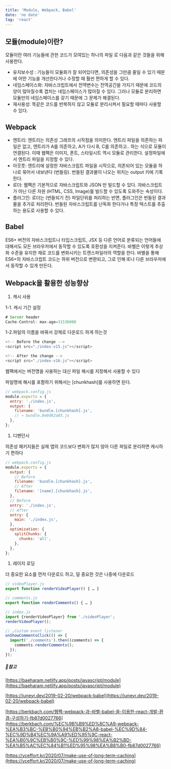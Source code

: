 ```yaml
---
title: 'Module, Webpack, Babel'
date: 'no date'
tag: 'react'
---
```


## 모듈(module)이란?

모듈이란 여러 기능들에 관한 코드가 모여있는 하나의 파일 로 다음과 같은 것들을 위해 사용한다.

- 유지보수성 : 기능들이 모듈화가 잘 되어있다면, 의존성을 그만큼 줄일 수 있기 때문에 어떤 기능을 개선한다거나 수정할 때 훨씬 편하게 할 수 있다.
- 네임스페이스화: 자바스크립트에서 전역변수는 전역공간을 가지기 때문에 코드의 양이 많아질수록 겹치는 네임스페이스가 많아질 수 있다. 그러나 모듈로 분리하면 모듈만의 네임스페이스를 갖기 때문에 그 문제가 해결된다.
- 재사용성: 똑같은 코드를 반복하지 않고 모듈로 분리시켜서 필요할 때마다 사용할 수 있다.

## Webpack

- 엔트리: 엔트리는 의존성 그래프의 시작점을 의미한다. 엔트리 파일을 의존하는 파일은 없고, 엔트리가 A를 의존하고, A가 다시 B, C를 의존하고.. 하는 식으로 모듈이 연결된다. 이때 웹팩은 이미지, 폰트, 스타일시트 역시 모듈로 관리한다. 설정파일에서 엔트리 파일을 지정할 수 있다.
- 아웃풋: 엔트리에 설정한 자바스크립트 파일을 시작으로, 의존되어 있는 모듈을 하나로 묶어서 내보낸다 (번들링). 번들된 결과물이 나오는 위치는 output 키에 기록한다.
- 로더: 웹팩은 기본적으로 자바스크립트와 JSON 만 빌드할 수 있다. 자바스크립트가 아닌 다른 자원 (HTML, CSS, Image)를 빌드할 수 있도록 도와주는 속성이다.
- 플러그인: 로더는 (번들되기 전) 파일단위를 처리하는 반면, 플러그인은 번들된 결과물을 추가로 처리한다. 번들된 자바스크립트를 난독화 한다거나 특정 텍스트를 추출하는 용도로 사용할 수 있다.

## Babel

ES6+ 버전의 자바스크립트나 타입스크립트, JSX 등 다른 언어로 분류되는 언어들에 대해서도 모든 브라우저에서 동작할 수 있도록 호환성을 지켜준다. 바벨은 이렇게 추상화 수준을 유지한 채로 코드를 변화시키는 트랜스파일러의 역할을 한다. 바벨을 통해 ES6+의 자바스크립트 코드는 하위 버전으로 변환되고, 그로 인해 IE나 다른 브라우저에서 동작할 수 있게 만든다.

## Webpack을 활용한 성능향상

1. 캐시 사용

1-1. 캐시 기간 설정

```js
# Server header
Cache-Control: max-age=31536000
```

1-2.파일의 이름을 바꿔서 강제로 다운로드 하게 하는것

```js
<!-- Before the change -->
<script src="./index-v15.js"></script>

<!-- After the change -->
<script src="./index-v16.js"></script>
```

웹팩에서는 버전명을 사용하는 대신 파일 해시를 지정해서 사용할 수 있다

파일명에 해시를 포함하기 위해서는 [chunkhash]를 사용하면 된다.

```js
// webpack.config.js
module.exports = {
  entry: './index.js',
  output: {
    filename: 'bundle.[chunkhash].js',
    // → bundle.8e0d62a03.js
  },
};
```

1. 디펜던시

의존성 패키지들은 실제 앱의 코드보다 변화가 많지 않아 다른 파일로 분리하면 캐시하기 편하다

```js
// webpack.config.js
module.exports = {
  output: {
    // Before
    filename: 'bundle.[chunkhash].js',
    // After
    filename: '[name].[chunkhash].js',
  },
  // Before
  entry: './index.js',
  // After
  entry: {
    main: './index.js',
  },
  optimization: {
    splitChunks: {
      chunks: 'all',
    },
  },
};
```

1. 레이지 로딩

더 중요한 요소를 먼저 다운로드 하고, 덜 중요한 것은 나중에 다운로드

```js
// videoPlayer.js
export function renderVideoPlayer() { … }

// comments.js
export function renderComments() { … }

// index.js
import {renderVideoPlayer} from './videoPlayer';
renderVideoPlayer();

// …Custom event listener
onShowCommentsClick(() => {
  import('./comments').then((comments) => {
    comments.renderComments();
  });
});
```

##### 📔참고

[https://baeharam.netlify.app/posts/javascript/module](https://baeharam.netlify.app/posts/javascript/module)

[https://juneyr.dev/2019-02-20/webpack-babel](https://juneyr.dev/2019-02-20/webpack-babel)

[https://berkbach.com/웹팩-webpack-과-바벨-babel-을-이용한-react-개발-환경-구성하기-fb87d0027766](https://berkbach.com/%EC%9B%B9%ED%8C%A9-webpack-%EA%B3%BC-%EB%B0%94%EB%B2%A8-babel-%EC%9D%84-%EC%9D%B4%EC%9A%A9%ED%95%9C-react-%EA%B0%9C%EB%B0%9C-%ED%99%98%EA%B2%BD-%EA%B5%AC%EC%84%B1%ED%95%98%EA%B8%B0-fb87d0027766)

[https://yceffort.kr/2020/07/make-use-of-long-term-caching](https://yceffort.kr/2020/07/make-use-of-long-term-caching)
